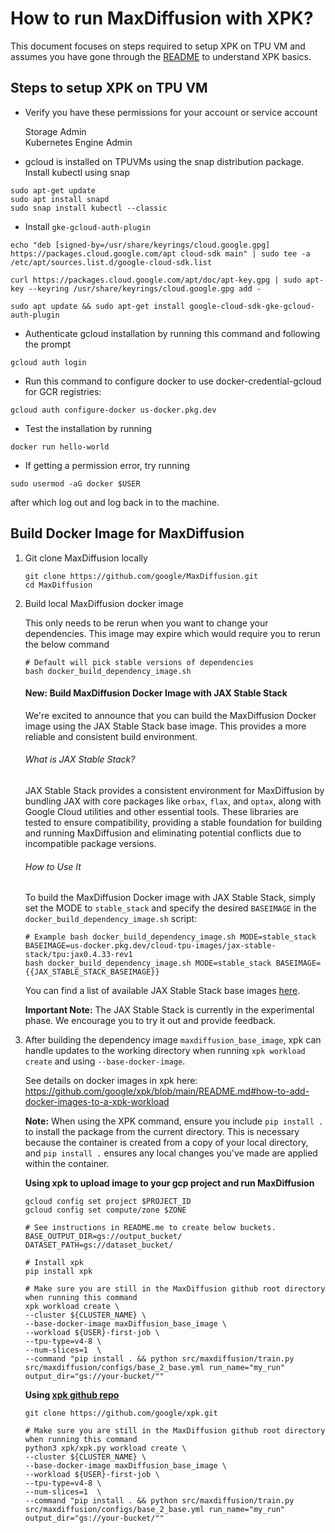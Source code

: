# How to run MaxDiffusion with XPK?

This document focuses on steps required to setup XPK on TPU VM and assumes you have gone through the [README](https://github.com/google/xpk/blob/main/README.md) to understand XPK basics.

## Steps to setup XPK on TPU VM

* Verify you have these permissions for your account or service account

    Storage Admin \
    Kubernetes Engine Admin

* gcloud is installed on TPUVMs using the snap distribution package. Install kubectl using snap
```shell
sudo apt-get update
sudo apt install snapd
sudo snap install kubectl --classic
```
* Install `gke-gcloud-auth-plugin`
```shell
echo "deb [signed-by=/usr/share/keyrings/cloud.google.gpg] https://packages.cloud.google.com/apt cloud-sdk main" | sudo tee -a /etc/apt/sources.list.d/google-cloud-sdk.list

curl https://packages.cloud.google.com/apt/doc/apt-key.gpg | sudo apt-key --keyring /usr/share/keyrings/cloud.google.gpg add -

sudo apt update && sudo apt-get install google-cloud-sdk-gke-gcloud-auth-plugin
```

* Authenticate gcloud installation by running this command and following the prompt
```
gcloud auth login
```

* Run this command to configure docker to use docker-credential-gcloud for GCR registries:
```
gcloud auth configure-docker us-docker.pkg.dev
```

* Test the installation by running
```
docker run hello-world
```

* If getting a permission error, try running
```
sudo usermod -aG docker $USER
```
after which log out and log back in to the machine.

## Build Docker Image for MaxDiffusion

1. Git clone MaxDiffusion locally

    ```shell
    git clone https://github.com/google/MaxDiffusion.git
    cd MaxDiffusion
    ```
2. Build local MaxDiffusion docker image

    This only needs to be rerun when you want to change your dependencies. This image may expire which would require you to rerun the below command

    ```shell
    # Default will pick stable versions of dependencies
    bash docker_build_dependency_image.sh
    ```

    #### New: Build MaxDiffusion Docker Image with JAX Stable Stack
    We're excited to announce that you can build the MaxDiffusion Docker image using the JAX Stable Stack base image. This provides a more reliable and consistent build environment.

    ###### What is JAX Stable Stack?
    JAX Stable Stack provides a consistent environment for MaxDiffusion by bundling JAX with core packages like `orbax`, `flax`, and `optax`, along with Google Cloud utilities and other essential tools. These libraries are tested to ensure compatibility, providing a stable foundation for building and running MaxDiffusion and eliminating potential conflicts due to incompatible package versions.

    ###### How to Use It
    To build the MaxDiffusion Docker image with JAX Stable Stack, simply set the MODE to `stable_stack` and specify the desired `BASEIMAGE` in the `docker_build_dependency_image.sh` script:
    
    ```
    # Example bash docker_build_dependency_image.sh MODE=stable_stack BASEIMAGE=us-docker.pkg.dev/cloud-tpu-images/jax-stable-stack/tpu:jax0.4.33-rev1
    bash docker_build_dependency_image.sh MODE=stable_stack BASEIMAGE={{JAX_STABLE_STACK_BASEIMAGE}}
    ```

    You can find a list of available JAX Stable Stack base images [here](us-docker.pkg.dev/cloud-tpu-images/jax-stable-stack/tpu).

    **Important Note:** The JAX Stable Stack is currently in the experimental phase. We encourage you to try it out and provide feedback.

3. After building the dependency image `maxdiffusion_base_image`, xpk can handle updates to the working directory when running `xpk workload create` and using `--base-docker-image`.

    See details on docker images in xpk here: https://github.com/google/xpk/blob/main/README.md#how-to-add-docker-images-to-a-xpk-workload

    **Note:** When using the XPK command, ensure you include `pip install .` to install the package from the current directory. This is necessary because the container is created from a copy of your local directory, and `pip install .` ensures any local changes you've made are applied within the container. 

    __Using xpk to upload image to your gcp project and run MaxDiffusion__

      ```shell
      gcloud config set project $PROJECT_ID
      gcloud config set compute/zone $ZONE

      # See instructions in README.me to create below buckets.
      BASE_OUTPUT_DIR=gs://output_bucket/
      DATASET_PATH=gs://dataset_bucket/

      # Install xpk
      pip install xpk

      # Make sure you are still in the MaxDiffusion github root directory when running this command
      xpk workload create \
      --cluster ${CLUSTER_NAME} \
      --base-docker-image maxDiffusion_base_image \
      --workload ${USER}-first-job \
      --tpu-type=v4-8 \
      --num-slices=1  \
      --command "pip install . && python src/maxdiffusion/train.py src/maxdiffusion/configs/base_2_base.yml run_name="my_run" output_dir="gs://your-bucket/""
      ```

      __Using [xpk github repo](https://github.com/google/xpk.git)__

      ```shell
      git clone https://github.com/google/xpk.git

      # Make sure you are still in the MaxDiffusion github root directory when running this command
      python3 xpk/xpk.py workload create \
      --cluster ${CLUSTER_NAME} \
      --base-docker-image maxDiffusion_base_image \
      --workload ${USER}-first-job \
      --tpu-type=v4-8 \
      --num-slices=1  \
      --command "pip install . && python src/maxdiffusion/train.py src/maxdiffusion/configs/base_2_base.yml run_name="my_run" output_dir="gs://your-bucket/""
      ```